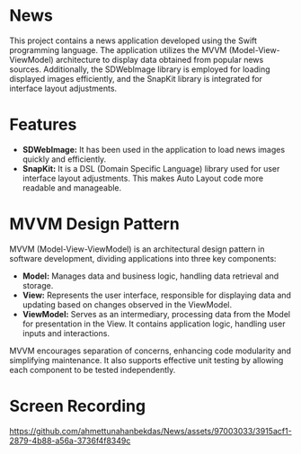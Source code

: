 # News

This project contains a news application developed using the Swift programming language. The application utilizes the MVVM (Model-View-ViewModel) architecture to display data obtained from popular news sources. Additionally, the SDWebImage library is employed for loading displayed images efficiently, and the SnapKit library is integrated for interface layout adjustments.

 # Features

- **SDWebImage:** It has been used in the application to load news images quickly and efficiently.
- **SnapKit:** It is a DSL (Domain Specific Language) library used for user interface layout adjustments. This makes Auto Layout code more readable and manageable.

# MVVM Design Pattern
MVVM (Model-View-ViewModel) is an architectural design pattern in software development, dividing applications into three key components:

- **Model:** Manages data and business logic, handling data retrieval and storage.
- **View:** Represents the user interface, responsible for displaying data and updating based on changes observed in the ViewModel.
- **ViewModel:** Serves as an intermediary, processing data from the Model for presentation in the View. It contains application logic, handling user inputs and interactions.
  
MVVM encourages separation of concerns, enhancing code modularity and simplifying maintenance. It also supports effective unit testing by allowing each component to be tested independently.


# Screen Recording

https://github.com/ahmettunahanbekdas/News/assets/97003033/3915acf1-2879-4b88-a56a-3736f4f8349c
